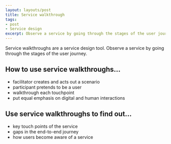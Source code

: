 ```yaml
---
layout: layouts/post
title: Service walkthrough
tags:
- post
- Service design
excerpt: Observe a service by going through the stages of the user journey.
---
```


Service walkthroughs are a service design tool. Observe a service by going through the stages of the user journey.

## How to use service walkthroughs…

- facilitator creates and acts out a scenario
- participant pretends to be a user
- walkthrough each touchpoint
- put equal emphasis on digital and human interactions

## Use service walkthroughs to find out…

- key touch points of the service
- gaps in the end-to-end journey
- how users become aware of a service
